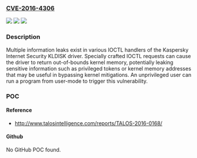 ### [CVE-2016-4306](https://cve.mitre.org/cgi-bin/cvename.cgi?name=CVE-2016-4306)
![](https://img.shields.io/static/v1?label=Product&message=Total%20Security&color=blue)
![](https://img.shields.io/static/v1?label=Version&message=n%2Fa&color=blue)
![](https://img.shields.io/static/v1?label=Vulnerability&message=unspecified&color=brighgreen)

### Description

Multiple information leaks exist in various IOCTL handlers of the Kaspersky Internet Security KLDISK driver. Specially crafted IOCTL requests can cause the driver to return out-of-bounds kernel memory, potentially leaking sensitive information such as privileged tokens or kernel memory addresses that may be useful in bypassing kernel mitigations. An unprivileged user can run a program from user-mode to trigger this vulnerability.

### POC

#### Reference
- http://www.talosintelligence.com/reports/TALOS-2016-0168/

#### Github
No GitHub POC found.

